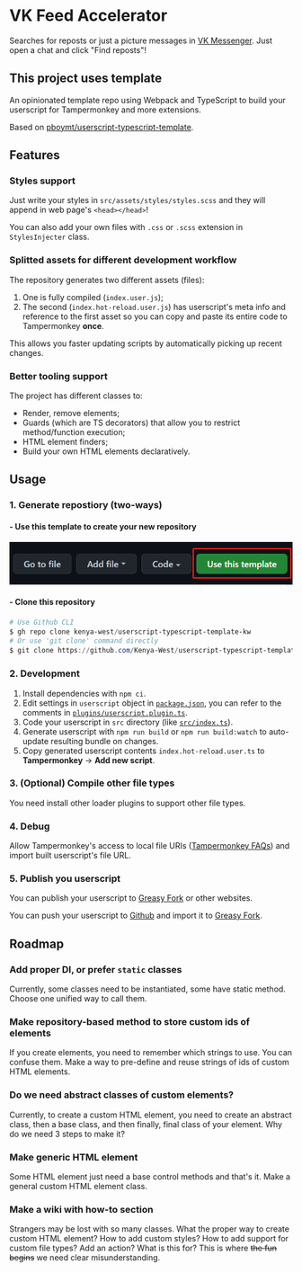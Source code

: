 # VK Feed Accelerator

Searches for reposts or just a picture messages in [VK Messenger](https://vk.com/im). Just open a chat and click "Find reposts"!

## This project uses template

An opinionated template repo using Webpack and TypeScript to build your userscript for Tampermonkey and more extensions.

Based on [pboymt/userscript-typescript-template](https://github.com/pboymt/userscript-typescript-template).

## Features

### Styles support

Just write your styles in `src/assets/styles/styles.scss` and they will append in web page's `<head></head>`!

You can also add your own files with `.css` or `.scss` extension in `StylesInjecter` class.

### Splitted assets for different development workflow

The repository generates two different assets (files):

1. One is fully compiled (`index.user.js`);
2. The second (`index.hot-reload.user.js`) has userscript's meta info and reference to the first asset so you can copy and paste its entire code to Tampermonkey **once**.

This allows you faster updating scripts by automatically picking up recent changes.

### Better tooling support

The project has different classes to:
- Render, remove elements;
- Guards (which are TS decorators) that allow you to restrict method/function execution;
- HTML element finders;
- Build your own HTML elements declaratively.

## Usage

### 1. Generate repostiory (two-ways)

#### - Use this template to create your new repository

![](./images/github-use-template.png)

#### - Clone this repository

```powershell
# Use Github CLI
$ gh repo clone kenya-west/userscript-typescript-template-kw
# Or use 'git clone' command directly
$ git clone https://github.com/Kenya-West/userscript-typescript-template-kw.git
```

### 2. Development

1. Install dependencies with `npm ci`.
2. Edit settings in `userscript` object in [`package.json`](./package.json), you can refer to the comments in [`plugins/userscript.plugin.ts`](./plugins/userscript.plugin.ts).
3. Code your userscript in `src` directory (like [`src/index.ts`](./src/index.ts)).
4. Generate userscript with `npm run build` or `npm run build:watch` to auto-update resulting bundle on changes.
5. Copy generated userscript contents `index.hot-reload.user.ts` to **Tampermonkey** -> **Add new script**.

### 3. (Optional) Compile other file types

You need install other loader plugins to support other file types.

### 4. Debug

Allow Tampermonkey's access to local file URIs ([Tampermonkey FAQs](https://tampermonkey.net/faq.php?ext=dhdg#Q204)) and import built userscript's file URL. 

### 5. Publish you userscript

You can publish your userscript to [Greasy Fork](https://greasyfork.org/) or other websites.

You can push your userscript to [Github](https://github.com) and import it to [Greasy Fork](https://greasyfork.org/import).

## Roadmap

### Add proper DI, or prefer `static` classes

Currently, some classes need to be instantiated, some have static method. Choose one unified way to call them.

### Make repository-based method to store custom ids of elements

If you create elements, you need to remember which strings to use. You can confuse them. Make a way to pre-define and reuse strings of ids of custom HTML elements.

### Do we need abstract classes of custom elements?

Currently, to create a custom HTML element, you need to create an abstract class, then a base class, and then finally, final class of your element. Why do we need 3 steps to make it?

### Make generic HTML element

Some HTML element just need a base control methods and that's it. Make a general custom HTML element class.

### Make a wiki with how-to section

Strangers may be lost with so many classes. What the proper way to create custom HTML element? How to add custom styles? How to add support for custom file types? Add an action? What is this for? This is where ~~the fun begins~~ we need clear misunderstanding.